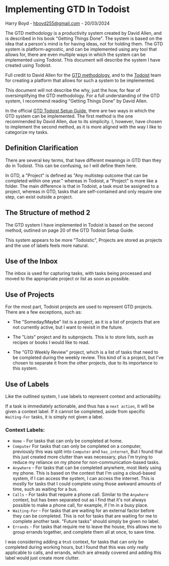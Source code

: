 # Implementing GTD In Todoist

Harry Boyd - hboyd255@gmail.com - 20/03/2024

The GTD methodology is a productivity system created by David Allen, and is
described in his book "Getting Things Done". The system is based on the idea
that a person's mind is for having ideas, not for holding them. The GTD system
is platform-agnostic, and can be implemented using any tool that allows for,
there are even multiple ways in which the system can be implemented using
Todoist. This document will describe the system I have created using Todoist.

Full credit to David Allen for the
[GTD methodology](https://gettingthingsdone.com/), and to the
[Todoist](https://todoist.com/) team for creating a platform that allows for
such a system to be implemented.

This document will not describe the why, just the how, for fear of
oversimplifying the GTD methodology. For a full understanding of the GTD system,
I recommend reading "Getting Things Done" by David Allen.

In the official
[GTD Todoist Setup Guide](https://todoist.com/productivity-methods/getting-things-done),
there are two ways in which the GTD system can be implemented. The first method
is the one recommended by David Allen, due to its simplicity. I, however, have
chosen to implement the second method, as it is more aligned with the way I like
to categorize my tasks.

## Definition Clarification

There are several key terms, that have different meanings in GTD than they do in
Todoist. This can be confusing, so I will define them here.

In GTD, a "Project" is defined as "Any multistep outcome that can be completed
within one year." whereas in Todoist, a "Project" is more like a folder. The
main difference is that in Todoist, a task must be assigned to a project,
whereas in GTD, tasks that are self-contained and only require one step, can
exist outside a project.

## The Structure of method 2

The GTD system I have implemented in Todoist is based on the second method,
outlined on page 20 of the GTD Todoist Setup Guide.

This system appears to be more "Todoistic", Projects are stored as projects and
the use of labels feels more natural.

## Use of the Inbox

The inbox is used for capturing tasks, with tasks being processed and moved to
the appropriate project or list as soon as possible.

## Use of Projects

For the most part, Todoist projects are used to represent GTD projects. There
are a few exceptions, such as:

- The "Someday/Maybe" list is a project, as it is a list of projects that are
  not currently active, but I want to revisit in the future.

- The "Lists" project and its subprojects. This is to store lists, such as
  recipes or books I would like to read.

- The "GTD Weekly Review" project, which is a list of tasks that need to be
  completed during the weekly review. This kind of is a project, but I've chosen
  to separate it from the other projects, due to its importance to this system.

## Use of Labels

Like the outlined system, I use labels to represent context and actionability.

If a task is immediately actionable, and thus has a `next action`, it will be
given a context label. If it cannot be completed, aside from specific
`Waiting-For` tasks, it is simply not given a label.

### Context Labels:

- `Home` - For tasks that can only be completed at home.
- `Computer` For tasks that can only be completed on a computer, previously this
  was split into `Computer` and `has_internet`, But I found that this just
  created more clutter than was necessary, plus I'm trying to reduce my reliance
  on my phone for non-communication-based tasks.
- `Anywhere` - For tasks that can be completed anywhere, most likely using my
  phone. This is based on the context that I'm using a cloud-based system, if I
  can access the system, I can access the internet. This is mostly for tasks
  that I could complete using those awkward amounts of time, such as waiting for
  a bus.
- `Calls` - For tasks that require a phone call. Similar to the `Anywhere`
  context, but has been separated out as I find that it's not always possible to
  make a phone call, for example, if I'm in a busy place.
- `Waiting-For` - For tasks that are waiting for an external factor before they
  can be completed. This is not for tasks that are waiting for me to complete
  another task. "Future tasks" should simply be given no label.
- `Errands` - For tasks that require me to leave the house, this allows me to
  group errands together, and complete them all at once, to save time.

I was considering adding a `9to5` context, for tasks that can only be completed
during working hours, but I found that this was only really applicable to calls,
and errands, which are already covered and adding this label would just create
more clutter.
